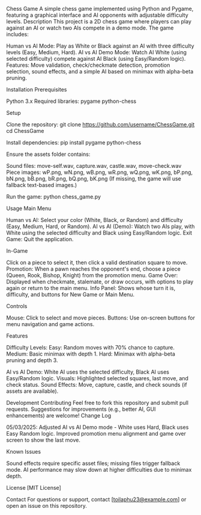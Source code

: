 Chess Game
A simple chess game implemented using Python and Pygame, featuring a graphical interface and AI opponents with adjustable difficulty levels.
Description
This project is a 2D chess game where players can play against an AI or watch two AIs compete in a demo mode. The game includes:

Human vs AI Mode: Play as White or Black against an AI with three difficulty levels (Easy, Medium, Hard).
AI vs AI Demo Mode: Watch AI White (using selected difficulty) compete against AI Black (using Easy/Random logic).
Features: Move validation, check/checkmate detection, promotion selection, sound effects, and a simple AI based on minimax with alpha-beta pruning.

Installation
Prerequisites

Python 3.x
Required libraries:
pygame
python-chess



Setup

Clone the repository:
git clone https://github.com/username/ChessGame.git
cd ChessGame


Install dependencies:
pip install pygame python-chess


Ensure the assets folder contains:

Sound files: move-self.wav, capture.wav, castle.wav, move-check.wav
Piece images: wP.png, wN.png, wB.png, wR.png, wQ.png, wK.png, bP.png, bN.png, bB.png, bR.png, bQ.png, bK.png
(If missing, the game will use fallback text-based images.)


Run the game:
python chess_game.py



Usage
Main Menu

Human vs AI: Select your color (White, Black, or Random) and difficulty (Easy, Medium, Hard, or Random).
AI vs AI (Demo): Watch two AIs play, with White using the selected difficulty and Black using Easy/Random logic.
Exit Game: Quit the application.

In-Game

Click on a piece to select it, then click a valid destination square to move.
Promotion: When a pawn reaches the opponent's end, choose a piece (Queen, Rook, Bishop, Knight) from the promotion menu.
Game Over: Displayed when checkmate, stalemate, or draw occurs, with options to play again or return to the main menu.
Info Panel: Shows whose turn it is, difficulty, and buttons for New Game or Main Menu.

Controls

Mouse: Click to select and move pieces.
Buttons: Use on-screen buttons for menu navigation and game actions.

Features

Difficulty Levels:
Easy: Random moves with 70% chance to capture.
Medium: Basic minimax with depth 1.
Hard: Minimax with alpha-beta pruning and depth 3.


AI vs AI Demo: White AI uses the selected difficulty, Black AI uses Easy/Random logic.
Visuals: Highlighted selected squares, last move, and check status.
Sound Effects: Move, capture, castle, and check sounds (if assets are available).

Development
Contributing
Feel free to fork this repository and submit pull requests. Suggestions for improvements (e.g., better AI, GUI enhancements) are welcome!
Change Log

05/03/2025: Adjusted AI vs AI Demo mode - White uses Hard, Black uses Easy Random logic. Improved promotion menu alignment and game over screen to show the last move.

Known Issues

Sound effects require specific asset files; missing files trigger fallback mode.
AI performance may slow down at higher difficulties due to minimax depth.

License
[MIT License] 

Contact
For questions or support, contact [toilaphu23@example.com] or open an issue on this repository.
